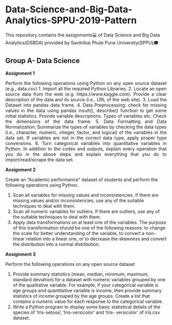 # Data-Science-and-Big-Data-Analytics-SPPU-2019-Pattern
This repository contains the assignments💻 of Data Science and Big Data Analytics(DSBDA) provided by Savitribai Phule Pune University(SPPU)🎓

## Group A- Data Science
**Assignment 1**

<p align="justify">Perform the following operations using Python on any open source dataset (e.g., data.csv)
1. Import all the required Python Libraries.
2. Locate an open source data from the web (e.g. https://www.kaggle.com). Provide a clear
description of the data and its source (i.e., URL of the web site).
3. Load the Dataset into pandas data frame.
4. Data Preprocessing: check for missing values in the data using pandas insult(), describe()
function to get some initial statistics. Provide variable descriptions. Types of variables
etc. Check the dimensions of the data frame.
5. Data Formatting and Data Normalization: Summarize the types of variables by checking
the data types (i.e., character, numeric, integer, factor, and logical) of the variables in the
data set. If variables are not in the correct data type, apply proper type conversions.
6. Turn categorical variables into quantitative variables in Python.
In addition to the codes and outputs, explain every operation that you do in the above steps and
explain everything that you do to import/read/scrape the data set.<p>

**Assignment 2**

Create an “Academic performance” dataset of students and perform the following operations
using Python.
1. Scan all variables for missing values and inconsistencies. If there are missing values
and/or inconsistencies, use any of the suitable techniques to deal with them.
2. Scan all numeric variables for outliers. If there are outliers, use any of the suitable
techniques to deal with them.
3. Apply data transformations on at least one of the variables. The purpose of this
transformation should be one of the following reasons: to change the scale for better
understanding of the variable, to convert a non-linear relation into a linear one, or to
decrease the skewness and convert the distribution into a normal distribution.

**Assignment 3**

Perform the following operations on any open source dataset
1. Provide summary statistics (mean, median, minimum, maximum, standard deviation) for
a dataset with numeric variables grouped by one of the qualitative variable. 
For example, if your categorical variable is age groups and
quantitative variable is income, then provide summary statistics of income grouped by
the age groups. Create a list that contains a numeric value for each response to the
categorical variable.
2. Write a Python program to display some basic statistical details of the species of ‘Iris-setosa’, ‘Iris-versicolor’ and ‘Iris-
versicolor’ of iris.csv dataset.
